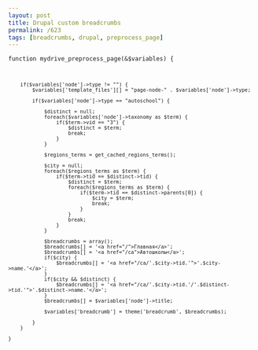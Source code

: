 ```yaml
---
layout: post
title: Drupal custom breadcrumbs
permalink: /623
tags: [breadcrumbs, drupal, preprocess_page]
---
```


<code>function mydrive_preprocess_page(&$variables) {

        if($variables['node']->type != "") {
            $variables['template_files'][] = "page-node-" . $variables['node']->type;

            if($variables['node']->type == "autoschool") {

                $distinct = null;
                foreach($variables['node']->taxonomy as $term) {
                    if($term->vid == "3") {
                        $distinct = $term;
                        break;
                    }
                }

                $regions_terms = get_cached_regions_terms();

                $city = null;
                foreach($regions_terms as $term) {
                    if($term->tid == $distinct->tid) {
                        $distinct = $term;
                        foreach($regions_terms as $term) {
                            if($term->tid == $distinct->parents[0]) {
                                $city = $term;
                                break;
                            }
                        }
                        break;
                    }
                }

                $breadcrumbs = array();
                $breadcrumbs[] = '<a href="/">Главная</a>';
                $breadcrumbs[] = '<a href="/ca">Автошколы</a>';
                if($city) {
                    $breadcrumbs[] = '<a href="/ca/'.$city->tid.'">'.$city->name.'</a>';
                }
                if($city && $distinct) {
                    $breadcrumbs[] = '<a href="/ca/'.$city->tid.'/'.$distinct->tid.'">'.$distinct->name.'</a>';
                }
                $breadcrumbs[] = $variables['node']->title;

                $variables['breadcrumb'] = theme('breadcrumb', $breadcrumbs);

            }
        }

    }

